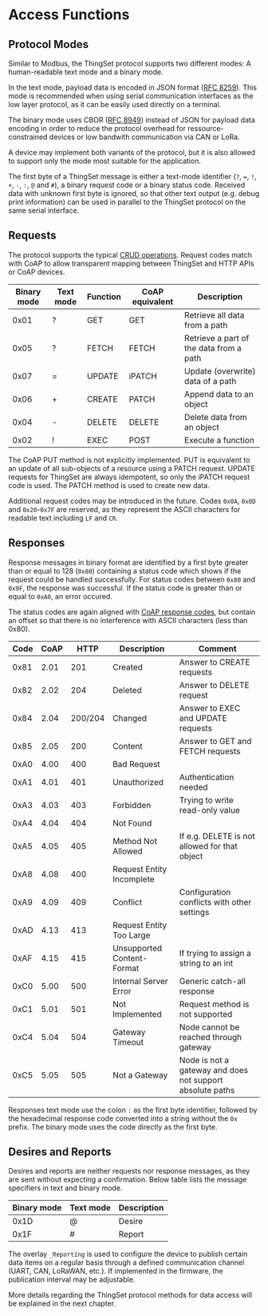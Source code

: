 # Access Functions

## Protocol Modes

Similar to Modbus, the ThingSet protocol supports two different modes: A human-readable text mode and a binary mode.

In the text mode, payload data is encoded in JSON format ([RFC 8259](https://tools.ietf.org/html/rfc8259)). This mode is recommended when using serial communication interfaces as the low layer protocol, as it can be easily used directly on a terminal.

The binary mode uses CBOR ([RFC 8949](https://tools.ietf.org/html/rfc8949)) instead of JSON for payload data encoding in order to reduce the protocol overhead for ressource-constrained devices or low bandwith communication via CAN or LoRa.

A device may implement both variants of the protocol, but it is also allowed to support only the mode most suitable for the application.

The first byte of a ThingSet message is either a text-mode identifier (`?`, `=`, `!`, `+`, `-`, `:`, `@` and `#`), a binary request code or a binary status code. Received data with unknown first byte is ignored, so that other text output (e.g. debug print information) can be used in parallel to the ThingSet protocol on the same serial interface.

## Requests

The protocol supports the typical [CRUD operations](https://en.wikipedia.org/wiki/Create,_read,_update_and_delete). Request codes match with CoAP to allow transparent mapping between ThingSet and HTTP APIs or CoAP devices.

| Binary mode | Text mode | Function | CoAP equivalent | Description                    |
|-------------|-----------|----------|--------|-----------------------------------------|
| 0x01        | ?         | GET      | GET    | Retrieve all data from a path           |
| 0x05        | ?         | FETCH    | FETCH  | Retrieve a part of the data from a path |
| 0x07        | =         | UPDATE   | iPATCH | Update (overwrite) data of a path       |
| 0x06        | +         | CREATE   | PATCH  | Append data to an object                |
| 0x04        | -         | DELETE   | DELETE | Delete data from an object              |
| 0x02        | !         | EXEC     | POST   | Execute a function                      |

The CoAP PUT method is not explicitly implemented. PUT is equivalent to an update of all sub-objects of a resource using a PATCH request. UPDATE requests for ThingSet are always idempotent, so only the iPATCH request code is used. The PATCH method is used to create new data.

Additional request codes may be introduced in the future. Codes `0x0A`, `0x0D` and `0x20`-`0x7F` are reserved, as they represent the ASCII characters for readable text including `LF` and `CR`.

## Responses

Response messages in binary format are identified by a first byte greater than or equal to 128 (`0x80`) containing a status code which shows if the request could be handled successfully. For status codes between `0x80` and `0x9F`, the response was successful. If the status code is greater than or equal to `0xA0`, an error occured.

The status codes are again aligned with [CoAP response codes](https://www.iana.org/assignments/core-parameters/core-parameters.xhtml#codes), but contain an offset so that there is no interference with ASCII characters (less than 0x80).

| Code | CoAP | HTTP | Description   | Comment                                |
|------|------|------|---------------|----------------------------------------|
| 0x81 | 2.01 | 201  | Created       | Answer to CREATE requests              |
| 0x82 | 2.02 | 204  | Deleted       | Answer to DELETE request               |
| 0x84 | 2.04 | 200/204 | Changed    | Answer to EXEC and UPDATE requests     |
| 0x85 | 2.05 | 200  | Content       | Answer to GET and FETCH requests       |
| 0xA0 | 4.00 | 400  | Bad Request   | |
| 0xA1 | 4.01 | 401  | Unauthorized  | Authentication needed       |
| 0xA3 | 4.03 | 403  | Forbidden     | Trying to write read-only value |
| 0xA4 | 4.04 | 404  | Not Found     | |
| 0xA5 | 4.05 | 405  | Method Not Allowed         | If e.g. DELETE is not allowed for that object |
| 0xA8 | 4.08 | 400  | Request Entity Incomplete  | |
| 0xA9 | 4.09 | 409  | Conflict                   | Configuration conflicts with other settings |
| 0xAD | 4.13 | 413  | Request Entity Too Large   | |
| 0xAF | 4.15 | 415  | Unsupported Content-Format | If trying to assign a string to an int |
| 0xC0 | 5.00 | 500  | Internal Server Error      | Generic catch-all response |
| 0xC1 | 5.01 | 501  | Not Implemented            | Request method is not supported |
| 0xC4 | 5.04 | 504  | Gateway Timeout            | Node cannot be reached through gateway |
| 0xC5 | 5.05 | 505  | Not a Gateway              | Node is not a gateway and does not support absolute paths |

Responses text mode use the colon `:` as the first byte identifier, followed by the hexadecimal response code converted into a string without the `0x` prefix. The binary mode uses the code directly as the first byte.

## Desires and Reports

Desires and reports are neither requests nor response messages, as they are sent without expecting a confirmation. Below table lists the message specifiers in text and binary mode.

| Binary mode | Text mode | Description |
|-------------|-----------|-------------|
| 0x1D        | @         | Desire      |
| 0x1F        | #         | Report      |

The overlay `_Reporting` is used to configure the device to publish certain data items on a regular basis through a defined communication channel (UART, CAN, LoRaWAN, etc.). If implemented in the firmware, the publication interval may be adjustable.

More details regarding the ThingSet protocol methods for data access will be explained in the next chapter.
